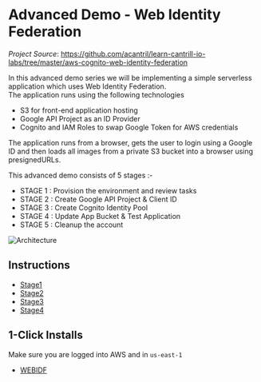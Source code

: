 # Advanced Demo - Web Identity Federation

*Project Source*: https://github.com/acantril/learn-cantrill-io-labs/tree/master/aws-cognito-web-identity-federation

In this advanced demo series we will be implementing a simple serverless application which uses Web Identity Federation.  
The application runs using the following technologies

- S3 for front-end application hosting
- Google API Project as an ID Provider
- Cognito and IAM Roles to swap Google Token for AWS credentials

The application runs from a browser, gets the user to login using a Google ID and then loads all images from a private S3 bucket into a browser using presignedURLs.

This advanced demo consists of 5 stages :-

- STAGE 1 : Provision the environment and review tasks 
- STAGE 2 : Create Google API Project & Client ID
- STAGE 3 : Create Cognito Identity Pool
- STAGE 4 : Update App Bucket & Test Application
- STAGE 5 : Cleanup the account

![Architecture](ArchitectureEvolution.png)

## Instructions

- [Stage1]()
- [Stage2]()
- [Stage3]()
- [Stage4]()

## 1-Click Installs
Make sure you are logged into AWS and in `us-east-1`  

- [WEBIDF](https://console.aws.amazon.com/cloudformation/home?region=us-east-1#/stacks/quickcreate?templateURL=https://learn-cantrill-labs.s3.amazonaws.com/aws-cognito-web-identity-federation/WEBIDF.yaml&stackName=WEBIDF)







